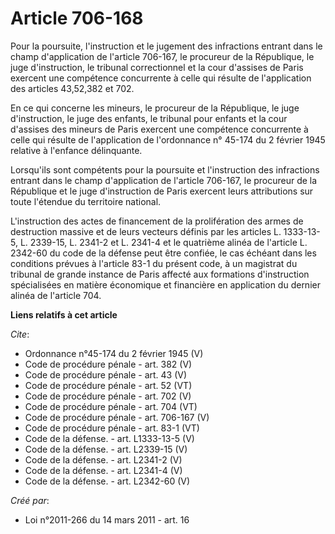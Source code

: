 # Article 706-168

Pour la poursuite, l'instruction et le jugement des infractions entrant dans le champ d'application de l'article 706-167, le
procureur de la République, le juge d'instruction, le tribunal correctionnel et la cour d'assises de Paris exercent une
compétence concurrente à celle qui résulte de l'application des articles 43,52,382 et 702. 

En ce qui concerne les mineurs, le procureur de la République, le juge d'instruction, le juge des enfants, le tribunal pour
enfants et la cour d'assises des mineurs de Paris exercent une compétence concurrente à celle qui résulte de l'application de
l'ordonnance n° 45-174 du 2 février 1945 relative à l'enfance délinquante. 

Lorsqu'ils sont compétents pour la poursuite et l'instruction des infractions entrant dans le champ d'application de
l'article 706-167, le procureur de la République et le juge d'instruction de Paris exercent leurs attributions sur toute
l'étendue du territoire national. 

L'instruction des actes de financement de la prolifération des armes de destruction massive et de leurs vecteurs définis par
les articles L. 1333-13-5, L. 2339-15, L. 2341-2 et L. 2341-4 et le quatrième alinéa de l'article L. 2342-60 du code de la
défense peut être confiée, le cas échéant dans les conditions prévues à l'article 83-1 du présent code, à un magistrat du
tribunal de grande instance de Paris affecté aux formations d'instruction spécialisées en matière économique et financière en
application du dernier alinéa de l'article 704.

**Liens relatifs à cet article**

_Cite_:

  - Ordonnance n°45-174 du 2 février 1945 (V)
  - Code de procédure pénale - art. 382 (V)
  - Code de procédure pénale - art. 43 (V)
  - Code de procédure pénale - art. 52 (VT)
  - Code de procédure pénale - art. 702 (V)
  - Code de procédure pénale - art. 704 (VT)
  - Code de procédure pénale - art. 706-167 (V)
  - Code de procédure pénale - art. 83-1 (VT)
  - Code de la défense. - art. L1333-13-5 (V)
  - Code de la défense. - art. L2339-15 (V)
  - Code de la défense. - art. L2341-2 (V)
  - Code de la défense. - art. L2341-4 (V)
  - Code de la défense. - art. L2342-60 (V)

_Créé par_:

  - Loi n°2011-266 du 14 mars 2011 - art. 16
